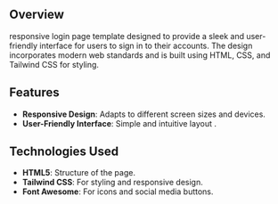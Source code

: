## Overview

responsive login page template designed to provide a sleek and user-friendly interface for users to sign in to their accounts. The design incorporates modern web standards and is built using HTML, CSS, and Tailwind CSS for styling.

## Features

- **Responsive Design**: Adapts to different screen sizes and devices.
- **User-Friendly Interface**: Simple and intuitive layout .

## Technologies Used

- **HTML5**: Structure of the page.
- **Tailwind CSS**: For styling and responsive design.
- **Font Awesome**: For icons and social media buttons.

